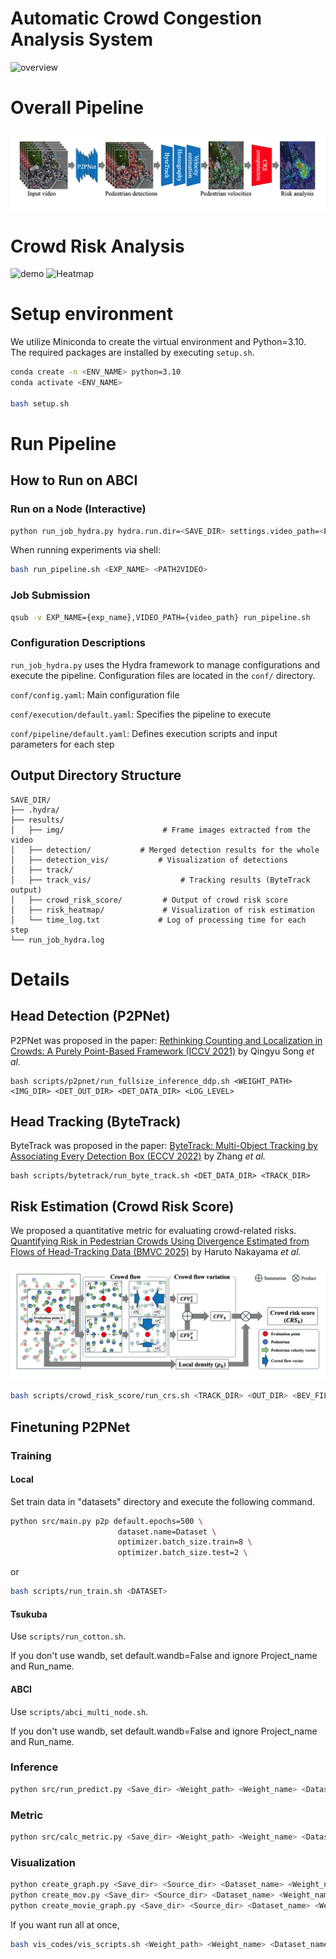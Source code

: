 # Automatic Crowd Congestion Analysis System 
![overview](figs/overview.gif)

# Overall Pipeline
<img src="figs/pipeline.png" alt="Pipeline" style="display:block; margin-bottom:30px;" />

# Crowd Risk Analysis
![demo](figs/graph.gif)
<img src="figs/heatmap.png" alt="Heatmap" />

# Setup environment

We utilize Miniconda to create the virtual environment and Python=3.10.  
The required packages are installed by executing `setup.sh`.

```bash
conda create -n <ENV_NAME> python=3.10
conda activate <ENV_NAME>

bash setup.sh
```

# Run Pipeline

## How to Run on ABCI

### Run on a Node (Interactive)
```bash
python run_job_hydra.py hydra.run.dir=<SAVE_DIR> settings.video_path=<PATH2VIDEO>
```

When running experiments via shell:
```bash
bash run_pipeline.sh <EXP_NAME> <PATH2VIDEO>
```

### Job Submission
```bash
qsub -v EXP_NAME={exp_name},VIDEO_PATH={video_path} run_pipeline.sh
```

### Configuration Descriptions

`run_job_hydra.py` uses the Hydra framework to manage configurations and execute the pipeline. Configuration files are located in the `conf/` directory.

`conf/config.yaml`: Main configuration file

`conf/execution/default.yaml`: Specifies the pipeline to execute

`conf/pipeline/default.yaml`: Defines execution scripts and input parameters for each step


## Output Directory Structure
```
SAVE_DIR/
├── .hydra/ 
├── results/
│   ├── img/                      # Frame images extracted from the video
│   ├── detection/           # Merged detection results for the whole 
│   ├── detection_vis/           # Visualization of detections
│   ├── track/
│   ├── track_vis/                    # Tracking results (ByteTrack output)
│   ├── crowd_risk_score/         # Output of crowd risk score
│   ├── risk_heatmap/             # Visualization of risk estimation
│   └── time_log.txt             # Log of processing time for each step
└── run_job_hydra.log  
```

# Details
## Head Detection (P2PNet)
P2PNet was proposed in the paper:
[Rethinking Counting and Localization in Crowds: A Purely Point-Based Framework (ICCV 2021)](https://openaccess.thecvf.com/content/ICCV2021/html/Song_Rethinking_Counting_and_Localization_in_Crowds_A_Purely_Point-Based_Framework_ICCV_2021_paper.html)
by Qingyu Song *et al.*
```
bash scripts/p2pnet/run_fullsize_inference_ddp.sh <WEIGHT_PATH> <IMG_DIR> <DET_OUT_DIR> <DET_DATA_DIR> <LOG_LEVEL>
```

## Head Tracking (ByteTrack)
ByteTrack was proposed in the paper:
[ByteTrack: Multi-Object Tracking by Associating Every Detection Box (ECCV 2022)](https://arxiv.org/abs/2110.06864)
by Zhang *et al.*
```
bash scripts/bytetrack/run_byte_track.sh <DET_DATA_DIR> <TRACK_DIR>
```

## Risk Estimation (Crowd Risk Score)
We proposed a quantitative metric for evaluating crowd-related risks.
[Quantifying Risk in Pedestrian Crowds Using Divergence Estimated from Flows of Head-Tracking Data (BMVC 2025)]()
by Haruto Nakayama *et al.*

<img src="figs/method_flow.png" alt="Process for computing Crowd Risk Score (CRS)" />


```bash
bash scripts/crowd_risk_score/run_crs.sh <TRACK_DIR> <OUT_DIR> <BEV_FILE> <MAP_SIZE_FILE>
```

## Finetuning P2PNet

### Training

#### Local
Set train data in "datasets" directory and execute the following command.

```bash
python src/main.py p2p default.epochs=500 \
                        dataset.name=Dataset \
                        optimizer.batch_size.train=8 \
                        optimizer.batch_size.test=2 \
```
or 
```bash
bash scripts/run_train.sh <DATASET>
```

#### Tsukuba

Use `scripts/run_cotton.sh`.

If you don't use wandb, set default.wandb=False and ignore Project_name and Run_name.

#### ABCI

Use `scripts/abci_multi_node.sh`.

If you don't use wandb, set default.wandb=False and ignore Project_name and Run_name.

### Inference

```bash
python src/run_predict.py <Save_dir> <Weight_path> <Weight_name> <Dataset_name>
```

### Metric

```bash
python src/calc_metric.py <Save_dir> <Weight_path> <Weight_name> <Dataset_name>
```


### Visualization

```bash
python create_graph.py <Save_dir> <Source_dir> <Dataset_name> <Weight_name>
python create_mov.py <Save_dir> <Source_dir> <Dataset_name> <Weight_name>
python create_movie_graph.py <Save_dir> <Source_dir> <Dataset_name> <Weight_name>
```

If you want run all at once,
```bash
bash vis_codes/vis_scripts.sh <Weight_path> <Weight_name> <Dataset_name>
```

